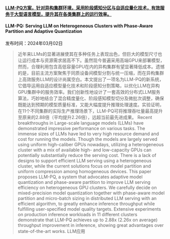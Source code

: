 #### [LLM-PQ方案，针对异构集群环境，采用阶段感知分区与自适应量化技术，有效服务于大型语言模型，提升其在各类集群上的运行效率。](https://arxiv.org/abs/2403.01136)
#### LLM-PQ: Serving LLM on Heterogeneous Clusters with Phase-Aware Partition and Adaptive Quantization
发布时间：2024年03月02日
> 近年来LLMs的显著进展使其在多种任务上表现出色，但巨大的模型尺寸也让运行成本与资源需求居高不下。虽然现今普遍采用高端GPU来部署模型，然而，合理利用包含高低容量GPU在内的异构集群有望显著降低成本。遗憾的是，目前主流方案聚焦于同质设备间模型分割与统一压缩，而在异构集群上高效服务LLM的设计尚属空白。本文提出了一项名为LLM-PQ的新系统，它倡导运用自适应模型量化技术和阶段感知分割策略，以优化LLM在异构GPU集群中的服务效率。我们创新性地设计了一套高效的分布式LLM服务算法，巧妙地结合了混合精度量化、阶段感知模型切分及微批次调整，确保既能达到预期的模型质量标准，又能大幅度提升推理处理速度。实验证明，在11个不同集群的实际生产推理场景下，LLM-PQ可将推理吞吐量最高提升至原来的2.88倍（平均提升2.26倍），远超当前最先进成果。
> Recent breakthroughs in Large-scale language models (LLMs) have demonstrated impressive performance on various tasks. The immense sizes of LLMs have led to very high resource demand and cost for running the models. Though the models are largely served using uniform high-caliber GPUs nowadays, utilizing a heterogeneous cluster with a mix of available high- and low-capacity GPUs can potentially substantially reduce the serving cost. There is a lack of designs to support efficient LLM serving using a heterogeneous cluster, while the current solutions focus on model partition and uniform compression among homogeneous devices. This paper proposes LLM-PQ, a system that advocates adaptive model quantization and phase-aware partition to improve LLM serving efficiency on heterogeneous GPU clusters. We carefully decide on mixed-precision model quantization together with phase-aware model partition and micro-batch sizing in distributed LLM serving with an efficient algorithm, to greatly enhance inference throughput while fulfilling user-specified model quality targets. Extensive experiments on production inference workloads in 11 different clusters demonstrate that LLM-PQ achieves up to 2.88x (2.26x on average) throughput improvement in inference, showing great advantages over state-of-the-art works.
LLM应用
